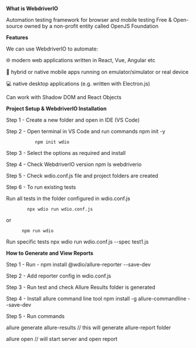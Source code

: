 **What is WebdriverIO**

Automation testing framework for browser and mobile testing
Free & Open-source
owned by a non-profit entity called OpenJS Foundation

**Features**

We can use WebdriverIO to automate:

🌐   modern web applications written in React, Vue, Angular etc

📱   hybrid or native mobile apps running on emulator/simulator or real device

💻   native desktop applications (e.g. written with Electron.js)

Can work with Shadow DOM and React Objects

**Project Setup & WebdriverIO Installation**

Step 1 - Create a new folder and open in IDE (VS Code)

Step 2 - Open terminal in VS Code and run commands  npm init -y

               npm init wdio
Step 3 - Select the options as required and install

Step 4 - Check WebdriverIO version  npm ls webdriverio

Step 5 - Check wdio.conf.js file and project folders are created

Step 6 - To run existing tests

Run all tests in the folder configured in wdio.conf.js

            npx wdio run wdio.conf.js

or

          npm run wdio

Run specific tests npx wdio run wdio.conf.js --spec test1.js 


**How to Generate and View Reports**

Step 1 - Run - npm install @wdio/allure-reporter --save-dev

Step 2 - Add reporter config in wdio.conf.js

Step 3 - Run test and check Allure Results folder is generated

Step 4 - Install allure command line tool  npm install -g allure-commandline --save-dev

Step 5 - Run commands

 allure generate allure-results // this will generate allure-report folder
 
 allure open     // will start server and open report
 
